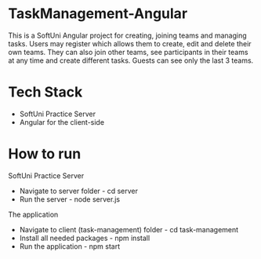 # TaskManagement-Angular
This is a SoftUni Angular project for creating, joining teams and managing tasks. 
Users may register which allows them to create, edit and delete their own teams. They can also join other teams, see participants in their teams at any time and create different tasks.
Guests can see only the last 3 teams.

# Tech Stack
- SoftUni Practice Server
- Angular for the client-side

# How to run
SoftUni Practice Server 
- Navigate to server folder - cd server
- Run the server - node server.js

The application
- Navigate to client (task-management) folder - cd task-management
- Install all needed packages - npm install 
- Run the application - npm start 